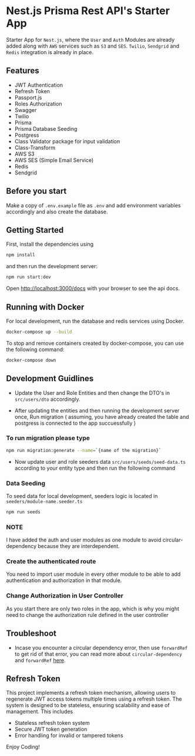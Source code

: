 # Nest.js Prisma Rest API's Starter App

Starter App for `Nest.js`, where the `User` and `Auth` Modules are already added along with `AWS` services such as `S3` and `SES`. `Twilio`, `Sendgrid` and `Redis` integration is already in place.

## Features

- JWT Authentication
- Refresh Token
- Passport.js
- Roles Authorization
- Swagger
- Twilio
- Prisma
- Prisma Database Seeding
- Postgress
- Class Validator package for input validation
- Class-Transform
- AWS S3
- AWS SES (Simple Email Service)
- Redis
- Sendgrid


## Before you start

Make a copy of `.env.example` file as `.env` and add environment variables accordingly and also create the database.


## Getting Started

First, install the dependencies using

```bash
npm install
```

and then run the development server:

```bash
npm run start:dev
```

Open [http://localhost:3000/docs](http://localhost:3000/docs) with your browser to see the api docs.

## Running with Docker

For local development, run the database and redis services using Docker.

```bash
docker-compose up --build
```
To stop and remove containers created by docker-compose, you can use the following command:

```bash
docker-compose down
```

## Development Guidlines

- Update the User and Role Entities and then change the DTO's in `src/users/dto` accordingly.

- After updating the entities and then running the development server once, Run migration ( assuming, you have already created the table and postgress is connected to the app succuessfully )

### To run migration please type

```bash
npm run migration:generate --name=`{name of the migration}`
```

- Now update user and role seeders data `src/users/seeds/seed-data.ts` according to your entity type and then run the following command

### Data Seeding

To seed data for local development, seeders logic is located in `seeders/module-name.seeder.ts`

```bash
npm run seeds
```

### NOTE

I have added the auth and user modules as one module to avoid circular-dependency because they are interdependent.

### Create the authenticated route

You need to import user module in every other module to be able to add authentication and authorization in that module.

### Change Authorization in User Controller

As you start there are only two roles in the app, which is why you might need to change the authorization rule defined in the user controller

## Troubleshoot

- Incase you encounter a circular dependency error, then use `forwardRef` to get rid of that error, you can read more about `circular-dependency` and `forwardRef` [here](https://docs.nestjs.com/fundamentals/circular-dependency).

## Refresh Token

This project implements a refresh token mechanism, allowing users to regenerate JWT access tokens multiple times using a refresh token. The system is designed to be stateless, ensuring scalability and ease of management. This includes

- Stateless refresh token system
- Secure JWT token generation
- Error handling for invalid or tampered tokens

Enjoy Coding!